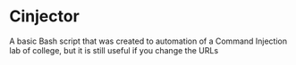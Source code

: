 # Cinjector
A basic Bash script that was created to automation of a Command Injection lab of college, but it is still useful if you change the URLs
